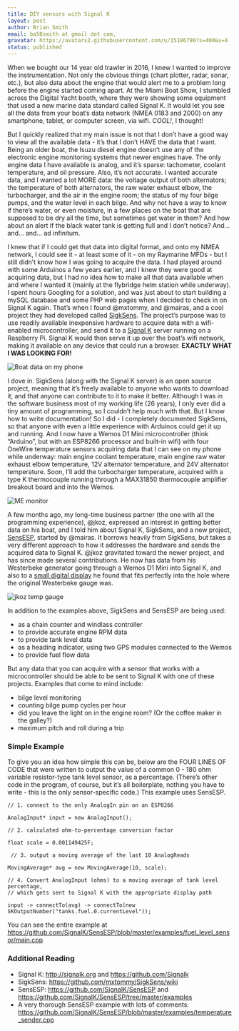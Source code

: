 ```yaml
---
title: DIY sensors with Signal K
layout: post
author: Brian Smith
email: ba58smith at gmail dot com,
gravatar: https://avatars2.githubusercontent.com/u/15186790?s=400&v=4
status: published
---
```


When we bought our 14 year old trawler in 2016, I knew I wanted to improve the instrumentation. Not only the obvious things (chart plotter, radar, sonar, etc.), but also data about the engine that would alert me to a problem long before the engine started coming apart. At the Miami Boat Show, I stumbled across the Digital Yacht booth, where they were showing some equipment that used a new marine data standard called Signal K. It would let you see all the data from your boat’s data network (NMEA 0183 and 2000) on any smartphone, tablet, or computer screen, via wifi. *COOL!*, I thought!

But I quickly realized that my main issue is not that I don’t have a good way to view all the available data - it’s that I don’t HAVE the data that I want. Being an older boat, the Isuzu diesel engine doesn’t use any of the electronic engine monitoring systems that newer engines have. The only engine data I have available is analog, and it’s sparse: tachometer, coolant temperature, and oil pressure. Also, it’s not accurate. I wanted accurate data, and I wanted a lot MORE data: the voltage output of both alternators; the temperature of both alternators, the raw water exhaust elbow, the turbocharger, and the air in the engine room; the status of my four bilge pumps, and the water level in each bilge. And why not have a way to know if there’s water, or even moisture, in a few places on the boat that are supposed to be dry all the time, but sometimes get water in them? And how about an alert if the black water tank is getting full and I don’t notice? And… and… and… ad infinitum.

I knew that if I could get that data into digital format, and onto my NMEA network, I could see it - at least some of it - on my Raymarine MFDs - but I still didn’t know how I was going to acquire the data. I had played around with some Arduinos a few years earlier, and I knew they were good at acquiring data, but I had no idea how to make all that data available when and where I wanted it (mainly at the flybridge helm station while underway). I spent hours Googling for a solution, and was just about to start building a mySQL database and some PHP web pages when I decided to check in on Signal K again. That’s when I found @mxtommy, and @mairas, and a cool project they had developed called [SigkSens](https://github.com/mxtommy/SigkSens).  The project’s purpose was to use readily available inexpensive hardware to acquire data with a wifi-enabled microcontroller, and send it to a [Signal K](https://github.com/SignalK) server running on a Raspberry Pi. Signal K would then serve it up over the boat’s wifi network, making it available on any device that could run a browser. **EXACTLY WHAT I WAS LOOKING FOR!**

![Boat data on my phone](https://user-images.githubusercontent.com/15186790/60998019-29fc5c00-a326-11e9-9591-205cff5ed07b.png)

I dove in. SigkSens (along with the Signal K server) is an open source project, meaning that it’s freely available to anyone who wants to download it, and that anyone can contribute to it to make it better. Although I was in the software business most of my working life (26 years), I only ever did a tiny amount of programming, so I couldn’t help much with that. But I know how to write documentation! So I did - I completely documented SigkSens, so that anyone with even a little experience with Arduinos could get it up and running. And I now have a Wemos D1 Mini microcontroller (think “Arduino”, but with an ESP8266 processor and built-in wifi) with four OneWire temperature sensors acquiring data that I can see on my phone while underway: main engine coolant temperature, main engine raw water exhaust elbow temperature, 12V alternator temperature, and 24V alternator temperature. Soon, I’ll add the turbocharger temperature, acquired with a type K thermocouple running through a MAX31850 thermocouple amplifier breakout board and into the Wemos.

![ME monitor](https://user-images.githubusercontent.com/15186790/60998528-14d3fd00-a327-11e9-85af-0d3a36384a27.png)

A few months ago, my long-time business partner (the one with all the programming experience), @jkoz, expressed an interest in getting better data on his boat, and I told him about Signal K, SigkSens, and a new project, [SensESP](https://github.com/SignalK/SensESP), started by @mairas. It borrows heavily from SigkSens, but takes a very different approach to how it addresses the hardware and sends the acquired data to Signal K. @jkoz gravitated toward the newer project, and has since made several contributions. He now has data from his Westerbeke generator going through a Wemos D1 Mini into Signal K, and also to a [small digital display](https://wiki.dfrobot.com/2.2_inches_TFT_LCD_Display_V1.0_(SPI_Interface)_SKU_DFR0529) he found that fits perfectly into the hole where the original Westerbeke gauge was.

![jkoz temp gauge](https://user-images.githubusercontent.com/15186790/62142929-2755ac80-b2bd-11e9-9753-f22e7a1d722e.png)

In addition to the examples above, SigkSens and SensESP are being used:
- as a chain counter and windlass controller
- to provide accurate engine RPM data
- to provide tank level data
- as a heading indicator, using two GPS modules connected to the Wemos
- to provide fuel flow data

But any data that you can acquire with a sensor that works with a microcontroller should be able to be sent to Signal K with one of these projects. Examples that come to mind include:
- bilge level monitoring
- counting bilge pump cycles per hour
- did you leave the light on in the engine room? (Or the coffee maker in the galley?)
- maximum pitch and roll during a trip

### Simple Example
To give you an idea how simple this can be, below are the FOUR LINES OF CODE that were written to output the value of a common 0 - 180 ohm variable resistor-type tank level sensor, as a percentage. (There’s other code in the program, of course, but it’s all boilerplate, nothing you have to write - this is the only sensor-specific code.) This example uses SensESP.

```
// 1. connect to the only AnalogIn pin on an ESP8266

AnalogInput* input = new AnalogInput();

// 2. calculated ohm-to-percentage conversion factor

float scale = 0.001149425F;

 // 3. output a moving average of the last 10 AnalogReads

MovingAverage* avg = new MovingAverage(10, scale); 

// 4. Convert AnalogInput (ohms) to a moving average of tank level percentage,
// which gets sent to Signal K with the appropriate display path

input -> connectTo(avg) -> connectTo(new SKOutputNumber("tanks.fuel.0.currentLevel"));
```

You can see the entire example at https://github.com/SignalK/SensESP/blob/master/examples/fuel_level_sensor/main.cpp

### Additional Reading
- Signal K: http://signalk.org and https://github.com/Signalk
- SigkSens: https://github.com/mxtommy/SigkSens/wiki
- SensESP: https://github.com/SignalK/SensESP and https://github.com/SignalK/SensESP/tree/master/examples 
- A very thorough SensESP example with lots of comments: https://github.com/SignalK/SensESP/blob/master/examples/temperature_sender.cpp



